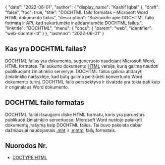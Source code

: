 {
  "date": "2022-06-01",
  "author": {
    "display_name": "Kashif Iqbal"
},
  "draft": "false",
  "toc": true,
  "title": "DOCHTML failo formatas – Microsoft Word HTML dokumento failas",
  "description": "Sužinokite apie DOCHTML failo formatą ir API, kad sukurtumėte ir atidarytumėte DOCHTML failus.",
  "linktitle": "DOCHTML",
  "menu": {
    "docs": {
      "parent": "web",
      "identifier": "web-dochtm-ltl"
}
},
  "lastmod": "2022-06-01"
}

## Kas yra DOCHTML failas?

DOCHTML failas yra dokumento, sugeneruoto naudojant Microsoft Word, HTML formatas. Tai sukurto dokumento [HTML](/web/html/) versija, kurią galima naudoti publikuojant žiniatinklio serveryje. DOCHTML failus galima atidaryti žiniatinklio naršyklėje, kad būtų galima peržiūrėti konvertuoto Word dokumento turinį. DOCHTML failo perspektyva ir išvaizda yra tokia pati kaip ir originalaus Word dokumento.

## DOCHTML failo formatas

DOCHTML failai išsaugomi diske HTML formatu, kuris yra paruoštas publikuoti žiniatinklio serveriuose. Microsoft Word nustojo palaikyti dokumentų įrašymą kaip DOCHTML failus. Tai buvo pakeista dabar dažniausiai naudojamais [.mht](/web/mht/) ir [.mhtml](/web/mhtml/) failų formatais.

## Nuorodos Nr.

* [DOCTYPE HTML](https://www.w3schools.com/tags/tag_doctype.asp)


